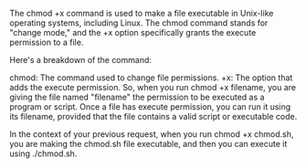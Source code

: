 The chmod +x command is used to make a file executable in Unix-like operating systems, including Linux. The chmod command stands for "change mode," and the +x option specifically grants the execute permission to a file.

Here's a breakdown of the command:

chmod: The command used to change file permissions.
+x: The option that adds the execute permission.
So, when you run chmod +x filename, you are giving the file named "filename" the permission to be executed as a program or script. Once a file has execute permission, you can run it using its filename, provided that the file contains a valid script or executable code.

In the context of your previous request, when you run chmod +x chmod.sh, you are making the chmod.sh file executable, and then you can execute it using ./chmod.sh.